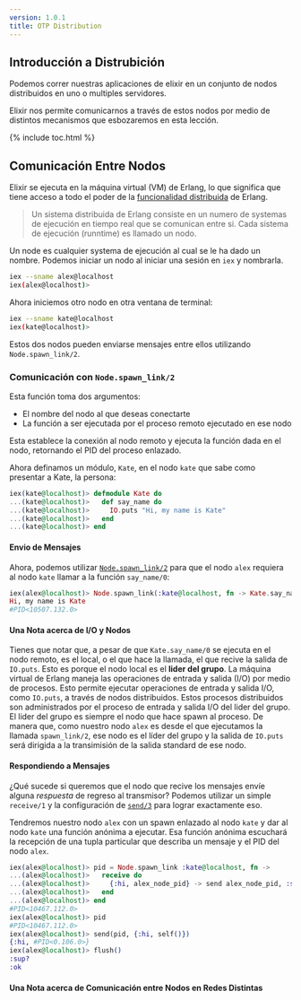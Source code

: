 ```yaml
---
version: 1.0.1
title: OTP Distribution
---
```


## Introducción a Distrubición
Podemos correr nuestras aplicaciones de elixir en un conjunto de nodos distribuidos en uno o multiples servidores.

Elixir nos permite comunicarnos a través de estos nodos por medio de distintos mecanismos que esbozaremos en esta lección.

{% include toc.html %}

## Comunicación Entre Nodos

Elixir se ejecuta en la máquina virtual (VM) de Erlang, lo que significa que tiene acceso a todo el poder de la [funcionalidad distribuida](http://erlang.org/doc/reference_manual/distributed.html) de Erlang.

> Un sistema distribuida de Erlang consiste en un numero de systemas de ejecución en tiempo real que se comunican entre si.
Cada sistema de ejecución (runntime) es llamado un nodo.

Un node es cualquier systema de ejecución al cual se le ha dado un nombre.
Podemos iniciar un nodo al iniciar una sesión en `iex` y nombrarla.

```bash
iex --sname alex@localhost
iex(alex@localhost)>
```

Ahora iniciemos otro nodo en otra ventana de terminal:

```bash
iex --sname kate@localhost
iex(kate@localhost)>
```

Estos dos nodos pueden enviarse mensajes entre ellos utilizando `Node.spawn_link/2`.

### Comunicación con `Node.spawn_link/2`

Esta función toma dos argumentos:
* El nombre del nodo al que deseas conectarte
* La función a ser ejecutada por el proceso remoto ejecutado en ese nodo

Esta establece la conexión al nodo remoto y ejecuta la función dada en el nodo, retornando el PID del proceso enlazado.

Ahora definamos un módulo, `Kate`, en el nodo `kate` que sabe como presentar a Kate, la persona:

```elixir
iex(kate@localhost)> defmodule Kate do
...(kate@localhost)>   def say_name do
...(kate@localhost)>     IO.puts "Hi, my name is Kate"
...(kate@localhost)>   end
...(kate@localhost)> end
```

#### Envio de Mensajes

Ahora, podemos utilizar [`Node.spawn_link/2`](https://hexdocs.pm/elixir/Node.html#spawn_link/2) para que el nodo `alex` requiera al nodo `kate` llamar a la función `say_name/0`:

```elixir
iex(alex@localhost)> Node.spawn_link(:kate@localhost, fn -> Kate.say_name end)
Hi, my name is Kate
#PID<10507.132.0>
```

#### Una Nota acerca de I/O y Nodos

Tienes que notar que, a pesar de que `Kate.say_name/0` se ejecuta en el nodo remoto, es el local, o el que hace la llamada, el que recive la salida de `IO.puts`.
Esto es porque el nodo local es el **lider del grupo**.
La máquina virtual de Erlang maneja las operaciones de entrada y salida (I/O) por medio de procesos.
Esto permite ejecutar operaciones de entrada y salida I/O, como `IO.puts`, a través de nodos distribuidos.
Estos procesos distribuidos son administrados por el proceso de entrada y salida I/O del lider del grupo.
El lider del grupo es siempre el nodo que hace spawn al proceso.
De manera que, como nuestro nodo `alex` es desde el que ejecutamos la llamada `spawn_link/2`, ese nodo es el líder del grupo y la salida de `IO.puts` será dirigida a la transimisión de la salida standard de ese nodo.

#### Respondiendo a Mensajes

¿Qué sucede si queremos que el nodo que recive los mensajes envíe alguna *respuesta* de regreso al transmisor? Podemos utilizar un simple `receive/1` y la configuración de [`send/3`](https://hexdocs.pm/elixir/Process.html#send/3) para lograr exactamente eso.

Tendremos nuestro nodo `alex` con un spawn enlazado al nodo `kate` y dar al nodo `kate` una función anónima a ejecutar.
Esa función anónima escuchará la recepción de una tupla particular que describa un mensaje y el PID del nodo `alex`.

```elixir
iex(alex@localhost)> pid = Node.spawn_link :kate@localhost, fn ->
...(alex@localhost)>   receive do
...(alex@localhost)>     {:hi, alex_node_pid} -> send alex_node_pid, :sup?
...(alex@localhost)>   end
...(alex@localhost)> end
#PID<10467.112.0>
iex(alex@localhost)> pid
#PID<10467.112.0>
iex(alex@localhost)> send(pid, {:hi, self()})
{:hi, #PID<0.106.0>}
iex(alex@localhost)> flush()
:sup?
:ok
```

#### Una Nota acerca de Comunicación entre Nodos en Redes Distintas
